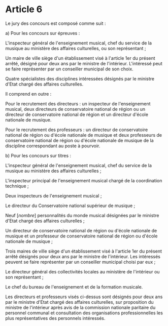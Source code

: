 # Article 6

Le jury des concours est composé comme suit :

a) Pour les concours sur épreuves :

L'inspecteur général de l'enseignement musical, chef du service de la musique au ministère des affaires culturelles, ou son représentant ;

Un maire de ville siège d'un établissement visé à l'article 1er du présent arrêté, désigné pour deux ans par le ministre de l'intérieur. L'intéressé peut se faire représenter par un conseiller municipal de son choix.

Quatre spécialistes des disciplines intéressées désignés par le ministre d'Etat chargé des affaires culturelles.

Il comprend en outre :

Pour le recrutement des directeurs : un inspecteur de l'enseignement musical, deux directeurs de conservatoire national de région ou un directeur de conservatoire national de région et un directeur d'école nationale de musique.

Pour le recrutement des professeurs : un directeur de conservatoire national de région ou d'école nationale de musique et deux professeurs de conservatoire national de région ou d'école nationale de musique de la discipline correspondant au poste à pourvoir.

b) Pour les concours sur titres :

L'inspecteur général de l'enseignement musical, chef du service de la musique au ministère des affaires culturelles ;

L'inspecteur principal de l'enseignement musical chargé de la coordination technique ;

Deux inspecteurs de l'enseignement musical ;

Le directeur du Conservatoire national supérieur de musique ;

Neuf [*nombre*] personnalités du monde musical désignées par le ministre d'Etat chargé des affaires culturelles ;

Un directeur de conservatoire national de région ou d'école nationale de musique et un professeur de conservatoire national de région ou d'école nationale de musique ;

Trois maires de ville siège d'un établissement visé à l'article 1er du présent arrêté désignés pour deux ans par le ministre de l'intérieur. Les intéressés peuvent se faire représenter par un conseiller municipal choisi par eux ;

Le directeur général des collectivités locales au ministère de l'intérieur ou son représentant ;

Le chef du bureau de l'enseignement et de la formation musicale.

Les directeurs et professeurs visés ci-dessus sont désignés pour deux ans par le ministre d'Etat chargé des affaires culturelles, sur proposition du ministre de l'intérieur après avis de la commission nationale paritaire du personnel communal et consultation des organisations professionnelles les plus représentatives des personnels intéressés.
